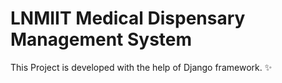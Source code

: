 # LNMIIT Medical Dispensary Management System

This Project is developed with the help of Django framework. ✨